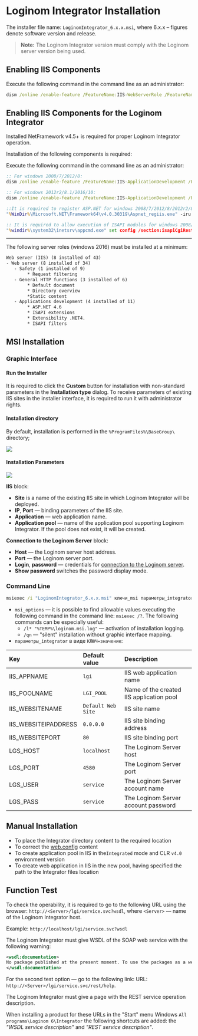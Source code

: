 # Loginom Integrator Installation

The installer file name: `LoginomIntegrator_6.x.x.msi`, where 6.x.x – figures denote software version and release.

> **Note:** The Loginom Integrator version must comply with the Loginom server version being used.

## Enabling IIS Components

Execute the following command in the command line as an administrator:

```cmd
dism /online /enable-feature /FeatureName:IIS-WebServerRole /FeatureName:IIS-WebServer /FeatureName:IIS-WebServerManagementTools /FeatureName:IIS-ManagementScriptingTools
```

## Enabling IIS Components for the Loginom Integrator

Installed NetFramework v4.5+ is required for proper Loginom Integrator operation.

Installation of the following components is required:

Execute the following command in the command line as an administrator:

```cmd
:: For windows 2008/7/2012/8:
dism /online /enable-feature /FeatureName:IIS-ApplicationDevelopment /FeatureName:IIS-ISAPIExtensions /FeatureName:WAS-WindowsActivationService /FeatureName:WAS-ProcessModel /FeatureName:IIS-NetFxExtensibility /FeatureName:WAS-NetFxEnvironment /FeatureName:WAS-ConfigurationAPI /FeatureName:WCF-HTTP-Activation

:: For windows 2012r2/8.1/2016/10:
dism /online /enable-feature /FeatureName:IIS-ApplicationDevelopment /FeatureName:IIS-ISAPIExtensions /FeatureName:WAS-WindowsActivationService /FeatureName:WAS-ProcessModel /FeatureName:IIS-ASPNET45 /FeatureName:IIS-NetFxExtensibility45 /FeatureName:NetFx4Extended-ASPNET45 /FeatureName:WCF-Services45 /FeatureName:IIS-ISAPIFilter /FeatureName:WCF-HTTP-Activation45 /all

::It is required to register ASP.NET for windows 2008/7/2012/8/2012r2/8.1:
"%WinDir%\Microsoft.NET\Framework64\v4.0.30319\Aspnet_regiis.exe" -iru

:: It is required to allow execution of ISAPI modules for windows 2008/7/2012/8/2012r2/8.1:
"%windir%\system32\inetsrv\appcmd.exe" set config /section:isapiCgiRestriction /[path='%WinDir%\Microsoft.NET\Framework64\v4.0.30319\aspnet_isapi.dll'].allowed:True
```

***

The following server roles (windows 2016) must be installed at a minimum:

```txt
Web server (IIS) (8 installed of 43)
- Web server (8 installed of 34)
   - Safety (1 installed of 9)
        * Request filtering
   - General HTTP functions (3 installed of 6)
        * Default document
        * Directory overview
        *Static content
   - Applications development (4 installed of 11)
        * ASP.NET 4.6
        * ISAPI extensions
        * Extensibility .NET4.
        * ISAPI filters
```

## MSI Installation

### Graphic Interface

#### Run the Installer

It is required to click the  **Custom** button for installation with non-standard parameters in the **Installation type** dialog. To receive parameters of existing IIS sites in the installer interface, it is required to run it with administrator rights.

#### Installation directory

By default, installation is performed in the `%ProgramFiles%\BaseGroup\` directory;

![](../images/integrator_msi_path.png)

#### Installation Parameters

![](../images/integrator_msi_parameters.png)

**IIS** block:

* **Site** is a name of the existing IIS site in which Loginom Integrator will be deployed.
* **IP**, **Port** — binding parameters of the IIS site.
* **Application** — web application name.
* **Application pool** — name of the application pool supporting Loginom Integrator. If the pool does not exist, it will be created.

**Connection to the Loginom Server** block:

* **Host** — the Loginom server host address.
* **Port** — the Loginom server port.
* **Login**, **password** — credentials for [connection to the Loginom server](../server/setup.md#uchetnye-zapisi).
* **Show password** switches the password display mode.

### Command Line

```cmd
msiexec /i "LoginomIntegrator_6.x.x.msi" ключи_msi параметры_integrator
```

* `msi_options` — it is possible to find allowable values executing the following command in the command line: `msiexec /?`. The following commands can be especially useful:
   * `/l* "%TEMP%\loginom.msi.log"` — activation of installation logging.
   * `/qn` — "silent" installation without graphic interface mapping.
* `параметры_integrator` в виде `КЛЮЧ=значение`:

| Key | Default value | Description |
|:--------- |:-------------|:------------- |
| IIS_APPNAME | `lgi` | IIS web application name |
| IIS_POOLNAME | `LGI_POOL` | Name of the created IIS application pool |
| IIS_WEBSITENAME | `Default Web Site` | IIS site name |
| IIS_WEBSITEIPADDRESS | `0.0.0.0` | IIS site binding address |
| IIS_WEBSITEPORT | `80` | IIS site binding port |
| LGS_HOST | `localhost` | The Loginom Server host |
| LGS_PORT | `4580` | The Loginom Server port |
| LGS_USER | `service` | The Loginom Server account name |
| LGS_PASS | `service` | The Loginom Server account password |

## Manual Installation

* To place the Integrator directory content to the required location
* To correct the [web.config](./config.md) content
* To create application pool in IIS in the`Integrated` mode and CLR `v4.0` environment version
* To create web application in IIS in the new pool, having specified the path to the Integrator files location

## Function Test

To check the operability, it is required to go to the following URL using the browser: `http://<Server>/lgi/service.svc?wsdl`, where `<Server>` — name of the Loginom Integrator host.

Example: `http://localhost/lgi/service.svc?wsdl`

The Loginom Integrator must give WSDL of the SOAP web service with the following warning:

```xml
<wsdl:documentation>
No package published at the present moment. To use the packages as a web service, it is required to publish them in advance in the Loginom Server.
</wsdl:documentation>
```

For the second test option — go to the following link: URL: `http://<Server>/lgi/service.svc/rest/help`.

The Loginom Integrator must give a page with the REST service operation description.

When installing a product for these URLs in the "Start" menu Windows `All programs\Loginom 6\Integrator` the following shortcuts are added: the *"WSDL service description"* and *"REST service description"*.
